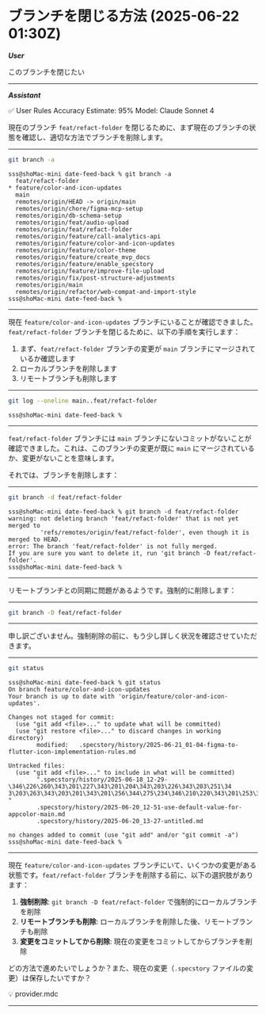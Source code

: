 <!-- Generated by SpecStory -->

# ブランチを閉じる方法 (2025-06-22 01:30Z)

_**User**_

このブランチを閉じたい

---

_**Assistant**_

✅ User Rules
Accuracy Estimate: 95%
Model: Claude Sonnet 4

現在のブランチ `feat/refact-folder` を閉じるために、まず現在のブランチの状態を確認し、適切な方法でブランチを削除します。


---

```bash
git branch -a
```

```
sss@shoMac-mini date-feed-back % git branch -a
  feat/refact-folder
* feature/color-and-icon-updates
  main
  remotes/origin/HEAD -> origin/main
  remotes/origin/chore/figma-mcp-setup
  remotes/origin/db-schema-setup
  remotes/origin/feat/audio-upload
  remotes/origin/feat/refact-folder
  remotes/origin/feature/call-analytics-api
  remotes/origin/feature/color-and-icon-updates
  remotes/origin/feature/color-theme
  remotes/origin/feature/create_mvp_docs
  remotes/origin/feature/enable_specstory
  remotes/origin/feature/improve-file-upload
  remotes/origin/fix/post-structure-adjustments
  remotes/origin/main
  remotes/origin/refactor/web-compat-and-import-style
sss@shoMac-mini date-feed-back %
```

---

現在 `feature/color-and-icon-updates` ブランチにいることが確認できました。`feat/refact-folder` ブランチを閉じるために、以下の手順を実行します：

1. まず、`feat/refact-folder` ブランチの変更が `main` ブランチにマージされているか確認します
2. ローカルブランチを削除します
3. リモートブランチも削除します


---

```bash
git log --oneline main..feat/refact-folder
```

```
sss@shoMac-mini date-feed-back % 

```

---

`feat/refact-folder` ブランチには `main` ブランチにないコミットがないことが確認できました。これは、このブランチの変更が既に `main` にマージされているか、変更がないことを意味します。

それでは、ブランチを削除します：


---

```bash
git branch -d feat/refact-folder
```

```
sss@shoMac-mini date-feed-back % git branch -d feat/refact-folder
warning: not deleting branch 'feat/refact-folder' that is not yet merged to
         'refs/remotes/origin/feat/refact-folder', even though it is merged to HEAD.
error: The branch 'feat/refact-folder' is not fully merged.
If you are sure you want to delete it, run 'git branch -D feat/refact-folder'.
sss@shoMac-mini date-feed-back %
```

---

リモートブランチとの同期に問題があるようです。強制的に削除します：


---

```bash
git branch -D feat/refact-folder
```

---

申し訳ございません。強制削除の前に、もう少し詳しく状況を確認させていただきます。


---

```bash
git status
```

```
sss@shoMac-mini date-feed-back % git status
On branch feature/color-and-icon-updates
Your branch is up to date with 'origin/feature/color-and-icon-updates'.

Changes not staged for commit:
  (use "git add <file>..." to update what will be committed)
  (use "git restore <file>..." to discard changes in working directory)
        modified:   .specstory/history/2025-06-21_01-04-figma-to-flutter-icon-implementation-rules.md

Untracked files:
  (use "git add <file>..." to include in what will be committed)
        ".specstory/history/2025-06-18_12-29-\346\226\260\343\201\227\343\201\204\343\203\226\343\203\251\34
3\203\263\343\203\201\343\201\256\344\275\234\346\210\220\343\201\253\343\201\244\343\201\204\343\201\246.md
"
        .specstory/history/2025-06-20_12-51-use-default-value-for-appcolor-main.md
        .specstory/history/2025-06-20_13-27-untitled.md

no changes added to commit (use "git add" and/or "git commit -a")
sss@shoMac-mini date-feed-back %
```

---

現在 `feature/color-and-icon-updates` ブランチにいて、いくつかの変更がある状態です。`feat/refact-folder` ブランチを削除する前に、以下の選択肢があります：

1. **強制削除**: `git branch -D feat/refact-folder` で強制的にローカルブランチを削除
2. **リモートブランチも削除**: ローカルブランチを削除した後、リモートブランチも削除
3. **変更をコミットしてから削除**: 現在の変更をコミットしてからブランチを削除

どの方法で進めたいでしょうか？また、現在の変更（`.specstory` ファイルの変更）は保存したいですか？

💡 provider.mdc

---

